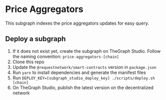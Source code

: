 # Price Aggregators

This subgraph indexes the price aggregators updates for easy query.

## Deploy a subgraph

1. If it does not exist yet, create the subgraph on TheGraph Studio. Follow the naming convention: `price-aggregators-[chain]`
2. Clone this repo
3. Update the `@requestnetwork/smart-contracts` version in `package.json`
4. Run `yarn` to install dependencies and generate the manifest files
5. Run `DEPLOY_KEY=[subgraph_studio_deploy_key] ./scripts/deploy.sh [chain]`
6. On TheGraph Studio, publish the latest version on the decentralized network
